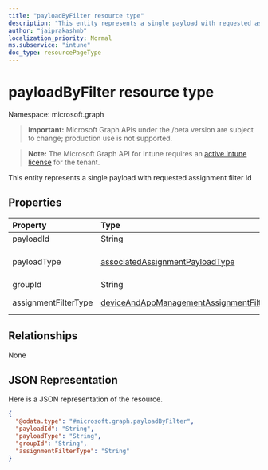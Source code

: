 ```yaml
---
title: "payloadByFilter resource type"
description: "This entity represents a single payload with requested assignment filter Id"
author: "jaiprakashmb"
localization_priority: Normal
ms.subservice: "intune"
doc_type: resourcePageType
---
```


# payloadByFilter resource type

Namespace: microsoft.graph
> **Important:** Microsoft Graph APIs under the /beta version are subject to change; production use is not supported.

> **Note:** The Microsoft Graph API for Intune requires an [active Intune license](https://go.microsoft.com/fwlink/?linkid=839381) for the tenant.


This entity represents a single payload with requested assignment filter Id

## Properties
|Property|Type|Description|
|:---|:---|:---|
|payloadId|String|The policy identifier|
|payloadType|[associatedAssignmentPayloadType](../resources/intune-policyset-associatedassignmentpayloadtype.md)|The policy type identifier. Possible values are unknown,settingsPolicy,application,microsoftApplicationManagementPolicy,androidForWorkApplication,enrollmentConfiguration,microsoftIntuneManagementExtension,groupPolicy,zeroTouchDeploymentDeviceConfigProfile,androidEnterprisePolicy,deviceFirmwareConfigurationInterfacePolicy,windowsUpdateProfile,resourceAccessPolicy,sidecarPolicy,deviceConfigurationPolicy,microsoftManagementPlatformCloud. Possible values are: `unknown`, `deviceConfigurationAndCompliance`, `application`, `androidEnterpriseApp`, `enrollmentConfiguration`, `groupPolicyConfiguration`, `zeroTouchDeploymentDeviceConfigProfile`, `androidEnterpriseConfiguration`, `deviceFirmwareConfigurationInterfacePolicy`, `resourceAccessPolicy`, `win32app`, `deviceManagmentConfigurationAndCompliancePolicy`.|
|groupId|String|The Azure AD security group ID|
|assignmentFilterType|[deviceAndAppManagementAssignmentFilterType](../resources/intune-shared-deviceandappmanagementassignmentfiltertype.md)|An enum to indicate whether the filter is applied. Possible values are include,exclude,none.'include' means devices that match the filter conditions receive the app or policy. Devices that don't match the filter conditions don't receive the app or policy. 'exclude' means devices that match the filter conditions don't receive the app or policy. Devices that don't match the filter conditions receive the app or policy.'none' means no filter is assigned. Possible values are: `none`, `include`, `exclude`.|

## Relationships
None

## JSON Representation
Here is a JSON representation of the resource.
<!-- {
  "blockType": "resource",
  "@odata.type": "microsoft.graph.payloadByFilter"
}
-->
``` json
{
  "@odata.type": "#microsoft.graph.payloadByFilter",
  "payloadId": "String",
  "payloadType": "String",
  "groupId": "String",
  "assignmentFilterType": "String"
}
```
